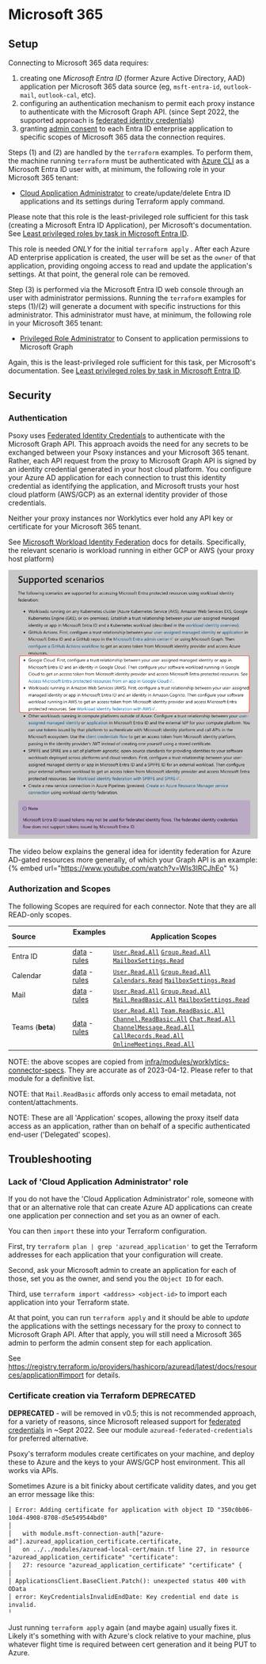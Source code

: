 # Microsoft 365

## Setup

Connecting to Microsoft 365 data requires:

1. creating one _Microsoft Entra ID_ (former Azure Active Directory, AAD) application per Microsoft 365 data source (eg,
   `msft-entra-id`, `outlook-mail`, `outlook-cal`, etc).
2. configuring an authentication mechanism to permit each proxy instance to authenticate with the
   Microsoft Graph API. (since Sept 2022, the supported approach is
   [federated identity credentials](https://learn.microsoft.com/en-us/graph/api/resources/federatedidentitycredentials-overview?view=graph-rest-1.0))
3. granting
   [admin consent](https://learn.microsoft.com/en-us/entra/identity/enterprise-apps/grant-admin-consent?pivots=ms-graph#prerequisites)
   to each Entra ID enterprise application to specific scopes of Microsoft 365 data the connection
   requires.

Steps (1) and (2) are handled by the `terraform` examples. To perform them, the machine running
`terraform` must be authenticated with [Azure CLI](https://learn.microsoft.com/en-us/cli/azure/) as
a Microsoft Entra ID user with, at minimum, the following role in your Microsoft 365 tenant:

- [Cloud Application Administrator](https://learn.microsoft.com/en-us/azure/active-directory/roles/permissions-reference#cloud-application-administrator)
  to create/update/delete Entra ID applications and its settings during Terraform apply command.

Please note that this role is the least-privileged role sufficient for this task (creating a Microsoft Entra ID
Application), per Microsoft's documentation. See
[Least privileged roles by task in Microsoft Entra ID](https://learn.microsoft.com/en-us/entra/identity/role-based-access-control/delegate-by-task#enterprise-applications).

This role is needed _ONLY_ for the initial `terraform apply` . After each Azure AD enterprise
application is created, the user will be set as the `owner` of that application, providing ongoing
access to read and update the application's settings. At that point, the general role can be
removed.

Step (3) is performed via the Microsoft Entra ID web console through an user with administrator permissions.
Running the `terraform` examples for steps (1)/(2) will generate a document with specific
instructions for this administrator. This administrator must have, at minimum, the following role in
your Microsoft 365 tenant:

- [Privileged Role Administrator](https://learn.microsoft.com/en-us/entra/identity/role-based-access-control/permissions-reference#privileged-role-administrator)
  to Consent to application permissions to Microsoft Graph

Again, this is the least-privileged role sufficient for this task, per Microsoft's documentation.
See
[Least privileged roles by task in Microsoft Entra ID](https://learn.microsoft.com/en-us/entra/identity/role-based-access-control/delegate-by-task#enterprise-applications).

## Security

### Authentication

Psoxy uses
[Federated Identity Credentials](https://docs.microsoft.com/en-us/graph/api/resources/federatedidentitycredential?view=graph-rest-1.0)
to authenticate with the Microsoft Graph API. This approach avoids the need for any secrets to be
exchanged between your Psoxy instances and your Microsoft 365 tenant. Rather, each API request from
the proxy to Microsoft Graph API is signed by an identity credential generated in your host cloud
platform. You configure your Azure AD application for each connection to trust this identity
credential as identifying the application, and Microsoft trusts your host cloud platform (AWS/GCP)
as an external identity provider of those credentials.

Neither your proxy instances nor Worklytics ever hold any API key or certificate for your Microsoft
365 tenant.

See [Microsoft Workload Identity Federation](https://learn.microsoft.com/en-us/entra/workload-id/workload-identity-federation)
docs for details. Specifically, the relevant scenario is workload running in either GCP or AWS (your
proxy host platform)

![Microsoft Workload Identity Federation Scenarios](msft-workload-identity-federation-scenarios.png)

The video below explains the general idea for identity federation for Azure AD-gated resources more
generally, of which your Graph API is an example:
{% embed url="https://www.youtube.com/watch?v=WIs3IRCJhEo" %}


### Authorization and Scopes

The following Scopes are required for each connector. Note that they are all READ-only scopes.

| Source&nbsp;&nbsp;&nbsp;&nbsp;&nbsp;&nbsp;&nbsp;&nbsp;&nbsp;&nbsp;&nbsp;&nbsp;&nbsp;&nbsp;&nbsp;&nbsp; | Examples &nbsp;&nbsp;                                                                                                        | Application Scopes                                                                                                                                                                                                                                                                                                                                                                                                                                                                                                                                                                                                                                                                                                                                          |
|--------------------------------------------------------------------------------------------------------|--------------------------------------------------------------------------------------------------------------------------------------------|-------------------------------------------------------------------------------------------------------------------------------------------------------------------------------------------------------------------------------------------------------------------------------------------------------------------------------------------------------------------------------------------------------------------------------------------------------------------------------------------------------------------------------------------------------------------------------------------------------------------------------------------------------------------------------------------------------------------------------------------------------------|
| Entra ID                                                                                               | [data](https://github.com/Worklytics/psoxy/tree/main/docs/sources/microsoft-365/directory/example-api-responses) - [rules](https://github.com/Worklytics/psoxy/tree/main/docs/sources/microsoft-365/directory/directory.yaml)          | [`User.Read.All`](https://learn.microsoft.com/en-us/graph/permissions-reference#userreadall) [`Group.Read.All`](https://learn.microsoft.com/en-us/graph/permissions-reference#groupreadall) [`MailboxSettings.Read`](https://learn.microsoft.com/en-us/graph/permissions-reference#mailboxsettingsread)                                                                                                                                                                                                                                                                                                                                                                                                                                                                                                                                                                  |
| Calendar                                                                                               | [data](https://github.com/Worklytics/psoxy/tree/main/docs/sources/microsoft-365/outlook-cal/example-api-responses) - [rules](https://github.com/Worklytics/psoxy/tree/main/docs/sources/microsoft-365/outlook-cal/outlook-cal.yaml)    | [`User.Read.All`](https://learn.microsoft.com/en-us/graph/permissions-reference#userreadall) [`Group.Read.All`](https://learn.microsoft.com/en-us/graph/permissions-reference#groupreadall) [`Calendars.Read`](https://learn.microsoft.com/en-us/graph/permissions-reference#calendarsread) [`MailboxSettings.Read`](https://learn.microsoft.com/en-us/graph/permissions-reference#mailboxsettingsread)                                                                                                                                                                                                                                     |
| Mail                                                                                                   | [data](https://github.com/Worklytics/psoxy/tree/main/docs/sources/microsoft-365/outlook-mail/example-api-responses) - [rules](https://github.com/Worklytics/psoxy/tree/main/docs/sources/microsoft-365/outlook-mail/outlook-mail.yaml) | [`User.Read.All`](https://learn.microsoft.com/en-us/graph/permissions-reference#userreadall) [`Group.Read.All`](https://learn.microsoft.com/en-us/graph/permissions-reference#groupreadall) [`Mail.ReadBasic.All`](https://learn.microsoft.com/en-us/graph/permissions-reference#mailreadbasicall) [`MailboxSettings.Read`](https://learn.microsoft.com/en-us/graph/permissions-reference#mailboxsettingsread)                                                                                                                                                                                                                                                                                                                                              |
| Teams (**__beta__**)                                                                                   | [data](https://github.com/Worklytics/psoxy/tree/main/docs/sources/microsoft-365/msft-teams/example-api-responses) - [rules](https://github.com/Worklytics/psoxy/tree/main/docs/sources/microsoft-365/msft-teams/msft-teams.yaml)| [`User.Read.All`](https://learn.microsoft.com/en-us/graph/permissions-reference#userreadall) [`Team.ReadBasic.All`](https://learn.microsoft.com/en-us/graph/permissions-reference#teamreadbasicall) [`Channel.ReadBasic.All`](https://learn.microsoft.com/en-us/graph/permissions-reference#channelreadbasicall) [`Chat.Read.All`](https://learn.microsoft.com/en-us/graph/permissions-reference#chatreadall) [`ChannelMessage.Read.All`](https://learn.microsoft.com/en-us/graph/permissions-reference#channelmessagereadall) [`CallRecords.Read.All`](https://learn.microsoft.com/en-us/graph/permissions-reference#channelmessagereadall) [`OnlineMeetings.Read.All`](https://learn.microsoft.com/en-us/graph/permissions-reference#onlinemeetingsreadall) |

NOTE: the above scopes are copied from
[infra/modules/worklytics-connector-specs](../../../infra/modules/worklytics-connector-specs). They
are accurate as of 2023-04-12. Please refer to that module for a definitive list.

NOTE: that `Mail.ReadBasic` affords only access to email metadata, not content/attachments.

NOTE: These are all 'Application' scopes, allowing the proxy itself data access as an application,
rather than on behalf of a specific authenticated end-user ('Delegated' scopes).

## Troubleshooting

### Lack of 'Cloud Application Administrator' role

If you do not have the 'Cloud Application Administrator' role, someone with that or an alternative
role that can create Azure AD applications can create one application per connection and set you as
an owner of each.

You can then `import` these into your Terraform configuration.

First, try `terraform plan | grep 'azuread_application'` to get the Terraform addresses for each
application that your configuration will create.

Second, ask your Microsoft admin to create an application for each of those, set you as the owner,
and send you the `Object ID` for each.

Third, use `terraform import <address> <object-id>` to import each application into your Terraform
state.

At that point, you can run `terraform apply` and it should be able to _update_ the applications with
the settings necessary for the proxy to connect to Microsoft Graph API. After that apply, you will
still need a Microsoft 365 admin to perform the admin consent step for each application.

See
https://registry.terraform.io/providers/hashicorp/azuread/latest/docs/resources/application#import
for details.

### Certificate creation via Terraform **DEPRECATED**

**DEPRECATED** - will be removed in v0.5; this is not recommended approach, for a variety of
reasons, since Microsoft released support for
[federated credentials](https://learn.microsoft.com/en-us/graph/api/resources/federatedidentitycredentials-overview?view=graph-rest-1.0)
in ~Sept 2022. See our module `azuread-federated-credentials` for preferred alternative.

Psoxy's terraform modules create certificates on your machine, and deploy these to Azure and the
keys to your AWS/GCP host environment. This all works via APIs.

Sometimes Azure is a bit finicky about certificate validity dates, and you get an error message like
this:

```
│ Error: Adding certificate for application with object ID "350c0b06-10d4-4908-8708-d5e549544bd0"
│
│   with module.msft-connection-auth["azure-ad"].azuread_application_certificate.certificate,
│   on ../../modules/azuread-local-cert/main.tf line 27, in resource "azuread_application_certificate" "certificate":
│   27: resource "azuread_application_certificate" "certificate" {
│
│ ApplicationsClient.BaseClient.Patch(): unexpected status 400 with OData
│ error: KeyCredentialsInvalidEndDate: Key credential end date is invalid.
╵
```

Just running `terraform apply` again (and maybe again) usually fixes it. Likely it's something with
with Azure's clock relative to your machine, plus whatever flight time is required between cert
generation and it being PUT to Azure.

